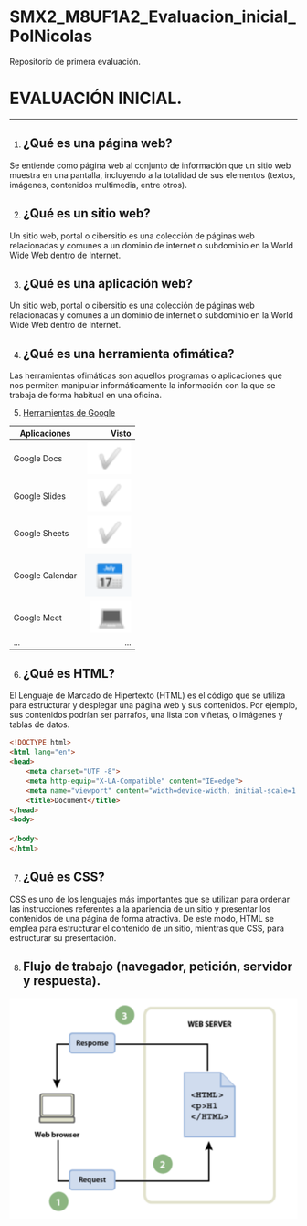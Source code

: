 # SMX2_M8UF1A2_Evaluacion_inicial_PolNicolas
Repositorio de primera evaluación. 

# EVALUACIÓN INICIAL.
 - -- - - - - - - - -  - - - - 
 1. ## ¿Qué es una página web?
 Se entiende como página web al conjunto de información que un sitio web muestra en una pantalla, incluyendo a la totalidad de sus elementos (textos, imágenes, contenidos multimedia, entre otros).

 2. ## ¿Qué es un sitio web?
 Un sitio web​, portal​ o cibersitio es una colección de páginas web relacionadas y comunes a un dominio de internet o subdominio en la World Wide Web dentro de Internet.​​

 3. ## ¿Qué es una aplicación web?
 Un sitio web​, portal​ o cibersitio es una colección de páginas web relacionadas y comunes a un dominio de internet o subdominio en la World Wide Web dentro de Internet.​​

 4. ## ¿Qué es una herramienta ofimática?
 Las herramientas ofimáticas son aquellos programas o aplicaciones que nos permiten manipular informáticamente la información con la que se trabaja de forma habitual en una oficina.

 5. [Herramientas de Google](https://www.google.com/intl/es-419/chrome/browser-tools/)

|__Aplicaciones__| __Visto__|
|------------|----------:|
|Google Docs|  ![IMAGEN](https://github.com/DrPol7/SMX2_M8UF1A2_Evaluacion_inicial_PolNicolas/blob/main/VISTO%20PARA%20EL%20CODIGO%20DE%20STUDIO%20CODE.png)|
|Google Slides| ![IMAGEN](https://github.com/DrPol7/SMX2_M8UF1A2_Evaluacion_inicial_PolNicolas/blob/main/VISTO%20PARA%20EL%20CODIGO%20DE%20STUDIO%20CODE.png)|
|Google Sheets| ![IMAGEN](https://github.com/DrPol7/SMX2_M8UF1A2_Evaluacion_inicial_PolNicolas/blob/main/VISTO%20PARA%20EL%20CODIGO%20DE%20STUDIO%20CODE.png)|
|Google Calendar| ![IMAGEN](https://github.com/DrPol7/SMX2_M8UF1A2_Evaluacion_inicial_PolNicolas/blob/main/Calendario%20de%20studio%20code.png)|
|Google Meet| ![IMAGEN](https://github.com/DrPol7/SMX2_M8UF1A2_Evaluacion_inicial_PolNicolas/blob/main/Laptop%20de%20studio%20.png)|
|...| ...| 

6. ## ¿Qué es HTML?
El Lenguaje de Marcado de Hipertexto (HTML) es el código que se utiliza para estructurar y desplegar una página web y sus contenidos. Por ejemplo, sus contenidos podrían ser párrafos, una lista con viñetas, o imágenes y tablas de datos.

```html
<!DOCTYPE html>
<html lang="en">
<head>
    <meta charset="UTF -8">
    <meta http-equip="X-UA-Compatible" content="IE=edge">
    <meta name="viewport" content="width=device-width, initial-scale=1.0">
    <title>Document</title>
</head>
<body>

</body>
</html>
```

7. ## ¿Qué es CSS?
CSS es uno de los lenguajes más importantes que se utilizan para ordenar las instrucciones referentes a la apariencia de un sitio y presentar los contenidos de una página de forma atractiva. De este modo, HTML se emplea para estructurar el contenido de un sitio, mientras que CSS, para estructurar su presentación.

8. ## Flujo de trabajo (navegador, petición, servidor y respuesta).
![IMAGEN](https://github.com/DrPol7/SMX2_M8UF1A2_Evaluacion_inicial_PolNicolas/blob/main/Captura%20de%20pantalla%202023-09-29%20164312.png)






